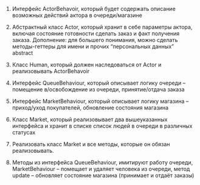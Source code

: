 1. Интерфейс ActorBehavoir, который будет содержать 
   описание возможных действий актора в очереди/магазине 


2. Абстрактный класс Actor, который хранит в себе
   параметры актора, включая состояние готовности сделать
   заказ и факт получения заказа. Дополнение: для большего понимания, 
   можно сделать методы-геттеры для имени и прочих “персональных данных” abstract

3. Класс Human, который должен наследоваться от Actor и реализовывать ActorBehavoir

4. Интерфейс QueueBehaviour, который описывает
   логику очереди – помещение в/освобождение из
   очереди, принятие/отдача заказа

5. Интерфейс MarketBehaviour, который описывает
   логику магазина – приход/уход покупателей,
   обновление состояния магазина

6. Класс Market, который реализовывает два
   вышеуказанных интерфейса и хранит в списке
   список людей в очереди в различных статусах


7. Реализовать класс Market и все методы, которые он обязан реализовывать.

8. Методы из интерфейса QueueBehaviour, имитируют работу очереди, 
   MarketBehaviour – помещает и удаляет человека из очереди, 
   метод update – обновляет состояние магазина (принимает и отдаёт заказы)

